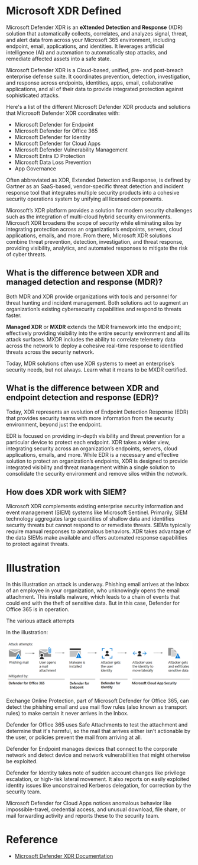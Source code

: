 
[img1]: ../Gallery/m365-defender-eval-threat-chain.png

# Microsoft XDR Defined

Microsoft Defender XDR is an **eXtended Detection and Response** (XDR) solution that automatically collects, correlates, and analyzes signal, threat, and alert data from across your Microsoft 365 environment, including endpoint, email, applications, and identities. It leverages artificial intelligence (AI) and automation to automatically stop attacks, and remediate affected assets into a safe state.

Microsoft Defender XDR is a Cloud-based, unified, pre- and post-breach enterprise defense suite. It coordinates prevention, detection, investigation, and response across endpoints, identities, apps, email, collaborative applications, and all of their data to provide integrated protection against sophisticated attacks.

Here's a list of the different Microsoft Defender XDR products and solutions that Microsoft Defender XDR coordinates with:

- Microsoft Defender for Endpoint
- Microsoft Defender for Office 365
- Microsoft Defender for Identity
- Microsoft Defender for Cloud Apps
- Microsoft Defender Vulnerability Management
- Microsoft Entra ID Protection
- Microsoft Data Loss Prevention
- App Governance

Often abbreviated as XDR, Extended Detection and Response, is defined by Gartner as an SaaS-based, vendor-specific threat detection and incident response tool that integrates multiple security products into a cohesive security operations system by unifying all licensed components.

Microsoft’s XDR platform provides a solution for modern security challenges such as the integration of multi-cloud hybrid security environments. Microsoft XDR broadens the scope of security while eliminating silos by integrating protection across an organization’s endpoints, servers, cloud applications, emails, and more. From there, Microsoft XDR solutions combine threat prevention, detection, investigation, and threat response, providing visibility, analytics, and automated responses to mitigate the risk of cyber threats.

## What is the difference between XDR and managed detection and response (MDR)?

Both MDR and XDR provide organizations with tools and personnel for threat hunting and incident management. Both solutions act to augment an organization’s existing cybersecurity capabilities and respond to threats faster.  

**Managed XDR** or **MXDR** extends the MDR framework into the endpoint; effectively providing visibility into the entire security environment and all its attack surfaces. MXDR includes the ability to correlate telemetry data across the network to deploy a cohesive real-time response to identified threats across the security network.

Today, MDR solutions often use XDR systems to meet an enterprise’s security needs, but not always. Learn what it means to be MXDR certified.  

## What is the difference between XDR and endpoint detection and response (EDR)?

Today, XDR represents an evolution of Endpoint Detection Response (EDR) that provides security teams with more information from the security environment, beyond just the endpoint.  

EDR is focused on providing in-depth visibility and threat prevention for a particular device to protect each endpoint. XDR takes a wider view, integrating security across an organization’s endpoints, servers, cloud applications, emails, and more. While EDR is a necessary and effective solution to protect an organization’s endpoints, XDR is designed to provide integrated visibility and threat management within a single solution to consolidate the security environment and remove silos within the network.

## How does XDR work with SIEM?

Microsoft XDR complements existing enterprise security information and event management (SIEM) systems like Microsoft Sentinel. Primarily, SIEM technology aggregates large quantities of shallow data and identifies security threats but cannot respond to or remediate threats. SIEMs typically require manual responses to anomalous behaviors. XDR takes advantage of the data SIEMs make available and offers automated response capabilities to protect against threats.

# Illustration

In this illustration an attack is underway. Phishing email arrives at the Inbox of an employee in your organization, who unknowingly opens the email attachment. This installs malware, which leads to a chain of events that could end with the theft of sensitive data. But in this case, Defender for Office 365 is in operation.

The various attack attempts

In the illustration:

![M365-defender-eval-threat-chain][img1]

Exchange Online Protection, part of Microsoft Defender for Office 365, can detect the phishing email and use mail flow rules (also known as transport rules) to make certain it never arrives in the Inbox.

Defender for Office 365 uses Safe Attachments to test the attachment and determine that it's harmful, so the mail that arrives either isn't actionable by the user, or policies prevent the mail from arriving at all.

Defender for Endpoint manages devices that connect to the corporate network and detect device and network vulnerabilities that might otherwise be exploited.

Defender for Identity takes note of sudden account changes like privilege escalation, or high-risk lateral movement. It also reports on easily exploited identity issues like unconstrained Kerberos delegation, for correction by the security team.

Microsoft Defender for Cloud Apps notices anomalous behavior like impossible-travel, credential access, and unusual download, file share, or mail forwarding activity and reports these to the security team.


# Reference

- [Microsoft Defender XDR Documentation](https://learn.microsoft.com/en-us/microsoft-365/security/defender/?view=o365-worldwide)
